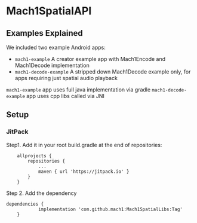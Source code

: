 # Mach1SpatialAPI

## Examples Explained
We included two example Android apps: 
 - `mach1-example` A creator example app with Mach1Encode and Mach1Decode implementation
 - `mach1-decode-example` A stripped down Mach1Decode example only, for apps requiring just spatial audio playback

`mach1-example` app uses full java implementation via gradle
`mach1-decode-example` app uses cpp libs called via JNI

## Setup

### JitPack

Step1. Add it in your root build.gradle at the end of repositories: 

```
	allprojects {
		repositories {
			...
			maven { url 'https://jitpack.io' }
		}
	}
```

Step 2. Add the dependency

```
dependencies {
	        implementation 'com.github.mach1:Mach1SpatialLibs:Tag'
	}
```